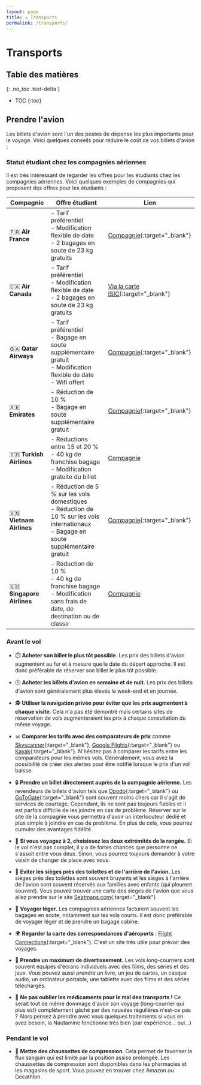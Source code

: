 ```yaml
---
layout: page
title: ✈️ Transports
permalink: /transports/
---
```


# Transports

## Table des matières
{: .no_toc .text-delta }

- TOC
{:toc}


## Prendre l'avion

Les billets d'avion sont l'un des postes de dépense les plus importants pour le voyage. Voici quelques conseils pour réduire le coût de vos billets d'avion :

### Statut étudiant chez les compagnies aériennes

Il est très intéressant de regarder les offres pour les étudiants chez les compagnies aériennes. Voici quelques exemples de compagnies qui proposent des offres pour les étudiants :

| Compagnie | Offre étudiant | Lien |
|-----------|----------------|------|
| 🇫🇷 **Air France** | - Tarif préférentiel<br>- Modification flexible de date<br>- 2 bagages en soute de 23 kg gratuits | [Compagnie](https://wwws.airfrance.fr/information/offres/etudiants){:target="_blank"} |
| 🇨🇦 **Air Canada** | - Tarif préférentiel<br>- Modification flexible de date<br>- 2 bagages en soute de 23 kg gratuits | [Via la carte ISIC](https://isic.fr/article/air-canada){:target="_blank"} |
| 🇶🇦 **Qatar Airways** | - Tarif préférentiel<br>- Bagage en soute supplémentaire gratuit<br>- Modification flexible de date<br>- Wifi offert | [Compagnie](https://www.qatarairways.com/fr-fr/Privilege-Club/student-club-join-now.html){:target="_blank"} |
| 🇦🇪 **Emirates** | - Réduction de 10 %<br>- Bagage en soute supplémentaire gratuit | [Compagnie](https://www.emirates.com/fr/french/special-offers/student-special-fares/){:target="_blank"} |
| 🇹🇷 **Turkish Airlines** | - Réductions entre 15 et 20 %<br> - 40 kg de franchise bagage<br>- Modification gratuite du billet | [Compagnie](https://www.turkishairlines.com/fr-fr/student/) |
| 🇻🇳 **Vietnam Airlines** | - Réduction de 5 % sur les vols domestiques<br>- Réduction de 10 % sur les vols internationaux<br>- Bagage en soute supplémentaire gratuit | [Compagnie](https://www.vietnamairlines.com/en/sites/lotus-student){:target="_blank"} |
| 🇸🇬 **Singapore Airlines** | - Réduction de 10 %<br>- 40 kg de franchise bagage<br>- Modification sans frais de date, de destination ou de classe | [Compagnie](https://www.singaporeair.com/fr_FR/fr/plan-travel/promotions/student-privileges/) |


### Avant le vol

- ⏱️ **Acheter son billet le plus tôt possible**. Les prix des billets d'avion augmentent au fur et à mesure que la date du départ approche. Il est donc préférable de réserver son billet le plus tôt possible. 

- 🕑 **Acheter les billets d'avion en semaine et de nuit**. Les prix des billets d'avion sont généralement plus élevés le week-end et en journée.

- 🕵️ **Utiliser la navigation privée pour éviter que les prix augmentent à chaque visite.** Cela n'a pas été démontré mais certains sites de réservation de vols augmenteraient les prix à chaque consultation du même voyage.

- 📊 **Comparer les tarifs avec des comparateurs de prix** comme [Skyscanner](https://www.skyscanner.fr/){:target="_blank"}, [Google Flights](https://www.google.fr/flights){:target="_blank"} ou [Kayak](https://www.kayak.fr/){:target="_blank"}. N'hésitez pas à comparer les tarifs entre les comparateurs pour les mêmes vols. Généralement, vous avez la possibilité de créer des alertes pour être notifié lorsque le prix d'un vol baisse.

- 🔒 **Prendre un billet directement auprès de la compagnie aérienne.** Les revendeurs de billets d'avion tels que [Opodo](https://www.opodo.fr/){:target="_blank"} ou [GoToGate](https://www.govoyages.com/){:target="_blank"} sont souvent moins chers car il s'agit de services de courtage. Cependant, ils ne sont pas toujours fiables et il est parfois difficile de les joindre en cas de problème. Réserver sur le site de la compagnie vous permettra d'avoir un interlocuteur dédié et plus simple à joindre en cas de problème. En plus de cela, vous pourrez cumuler des avantages fidélité.

- 💺 **Si vous voyagez à 2, choisissez les deux extrémités de la rangée.** Si le vol n'est pas complet, il y a de fortes chances que personne ne s'assoit entre vous deux. Sinon, vous pourrez toujours demander à votre voisin de changer de place avec vous.

- 🚾 **Eviter les sièges près des toilettes et de l'arrière de l'avion.** Les sièges près des toilettes sont souvent bruyants et les sièges à l'arrière de l'avion sont souvent réservés aux familles avec enfants (qui pleurent souvent). Vous pouvez trouver une carte des sièges de l'avion que vous allez prendre sur le site [Seatmaps.com](https://seatmaps.com/fr/){:target="_blank"}

- 🧳 **Voyager léger.** Les compagnies aériennes facturent souvent les bagages en soute, notamment sur les vols courts. Il est donc préférable de voyager léger et de prendre un bagage cabine.

- 🌍 **Regarder la carte des correspondances d'aéroports** : [Flight Connections](https://www.flightconnections.com/fr/){:target="_blank"}. C'est un site très utile pour prévoir des voyages.

- 🍿 **Prendre un maximum de divertissement.** Les vols long-courriers sont souvent équipés d'écrans individuels avec des films, des séries et des jeux. Vous pouvez aussi prendre un livre, un jeu de cartes, un casque audio, un ordinateur portable, une tablette avec des films et des séries téléchargés.

- 💊 **Ne pas oublier les médicaments pour le mal des transports !** Ce serait tout de même dommage d'avoir son voyage (long-courrier qui plus est) complètement gâché par des nausées régulières n'est-ce pas ? Alors pensez à prendre avec vous quelques traitements si vous en avez besoin, la Nautamine fonctionne très bien (par expérience... oui...)

### Pendant le vol

- 🧦 **Mettre des chaussettes de compression**. Cela permet de favoriser le flux sanguin qui est limité par la position assise prolongée. Les chaussettes de compression sont disponibles dans les pharmacies et les magasins de sport. Vous pouvez en trouver chez Amazon ou Decathlon.